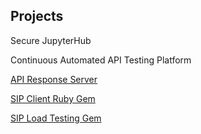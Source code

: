## Projects

Secure JupyterHub

Continuous Automated API Testing Platform

[API Response Server](https://github.com/joshuacook/echo_server)

[SIP Client Ruby Gem](https://github.com/joshuacook/invoke_call)

[SIP Load Testing Gem](https://github.com/Invoca/simple_sipp_load_tester)
